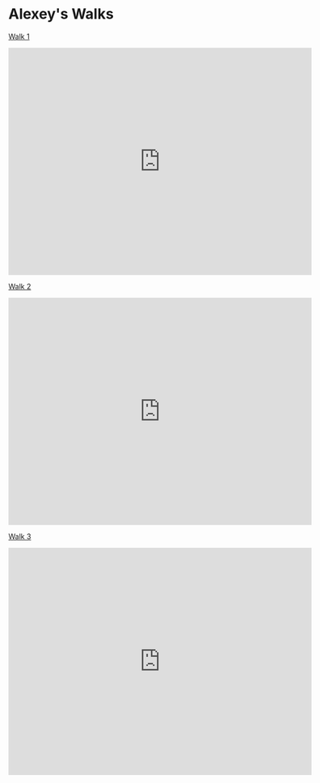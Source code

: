 # Alexey's Walks

[Walk 1](https://goo.gl/maps/vDwdKnk9UPU2)

<iframe src="https://www.google.com/maps/embed?pb=!1m28!1m12!1m3!1d21522.311513707606!2d-122.15229605114934!3d47.60107111778335!2m3!1f0!2f0!3f0!3m2!1i1024!2i768!4f13.1!4m13!3e2!4m5!1s0x0%3A0x36a6f60d6d0b83e2!2sCrossroads+Park!3m2!1d47.617733099999995!2d-122.1249031!4m5!1s0x54906c1e28d06265%3A0xbb6915939ab3de70!2sBellevue+College%2C+3000+Landerholm+Cir+SE%2C+Bellevue%2C+WA+98007!3m2!1d47.585351499999994!2d-122.1482834!5e0!3m2!1sen!2sus!4v1454371022341" width="600" height="450" frameborder="0" style="border:0" allowfullscreen></iframe>

[Walk 2](https://goo.gl/maps/KwsD79ApYcr)

<iframe src="https://www.google.com/maps/embed?pb=!1m24!1m12!1m3!1d5381.444970618906!2d-122.14224427079012!3d47.59263966673463!2m3!1f0!2f0!3f0!3m2!1i1024!2i768!4f13.1!4m9!3e2!4m3!3m2!1d47.5890468!2d-122.1400542!4m3!3m2!1d47.5963821!2d-122.1332618!5e0!3m2!1sen!2sus!4v1456351451083" width="600" height="450" frameborder="0" style="border:0" allowfullscreen></iframe>

[Walk 3](https://goo.gl/maps/Z3e3HNsdjUo)

<iframe src="https://www.google.com/maps/embed?pb=!1m24!1m12!1m3!1d5380.5552829828!2d-122.139041320789!3d47.60129081673708!2m3!1f0!2f0!3f0!3m2!1i1024!2i768!4f13.1!4m9!3e2!4m3!3m2!1d47.596402!2d-122.1323523!4m3!3m2!1d47.6061957!2d-122.1376578!5e0!3m2!1sen!2sus!4v1456352015137" width="600" height="450" frameborder="0" style="border:0" allowfullscreen></iframe>
